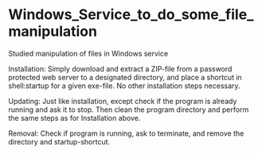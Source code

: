 # Windows_Service_to_do_some_file_manipulation
Studied manipulation of files in Windows service

Installation: Simply download and extract a ZIP-file from a password protected web server to a designated directory, and place a shortcut in shell:startup for a given exe-file. No other installation steps necessary. 

 

Updating: Just like installation, except check if the program is already running and ask it to stop. Then clean the program directory and perform the same steps as for Installation above.  

 

Removal: Check if program is running, ask to terminate, and remove the directory and startup-shortcut. 
